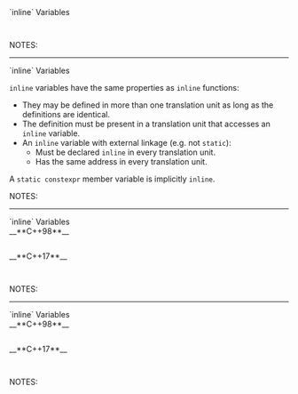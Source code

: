 <div class="slide-title">`inline` Variables</div>

<pre style="display: inline-block;"><code class='sample' sample='cpp17_features/
07_language_inline_variables
/
00_dimensions_cpp17.cpp
#primary
'></code></pre>

NOTES:

---

<div class="slide-title">`inline` Variables</div>

`inline` variables have the same properties as `inline` functions:
* They may be defined in more than one translation unit as long as the definitions are identical.
* The definition must be present in a translation unit that accesses an `inline` variable.
* An `inline` variable with external linkage (e.g. not `static`):
  * Must be declared `inline` in every translation unit.
  * Has the same address in every translation unit. 

A `static constexpr` member variable is implicitly `inline`.
</div>

NOTES:

---

<div class="slide-title">`inline` Variables</div>

<div class="left">
<span style="display: block">__**C++98**__</span>

<pre style="display: inline-block;"><code class='sample' sample='cpp17_features/
07_language_inline_variables
/
10_global_atomic_cpp98_vs_cpp17.cpp
#left
'></code></pre>
</div>

<div class="right">
<span style="display: block">__**C++17**__</span>

<pre style="display: inline-block;"><code class='sample' sample='cpp17_features/
07_language_inline_variables
/
10_global_atomic_cpp98_vs_cpp17.cpp
#right
'></code></pre>
</div>

NOTES:

---

<div class="slide-title">`inline` Variables</div>

<div class="left">
<span style="display: block">__**C++98**__</span>

<pre style="display: inline-block;"><code class='sample' sample='cpp17_features/
07_language_inline_variables
/
11_member_atomic_cpp98_vs_cpp17.cpp
#left
'></code></pre>
</div>

<div class="right">
<span style="display: block">__**C++17**__</span>

<pre style="display: inline-block;"><code class='sample' sample='cpp17_features/
07_language_inline_variables
/
11_member_atomic_cpp98_vs_cpp17.cpp
#right
'></code></pre>
</div>

NOTES:

